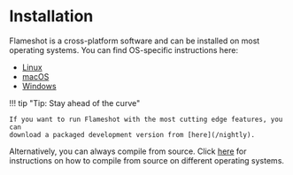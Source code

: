 # Installation

Flameshot is a cross-platform software and can be installed on most operating systems. You can find OS-specific instructions here:

- [Linux](/guide/installation/installation-linux)
- [macOS](/guide/installation/installation-osx)
- [Windows](/guide/installation/installation-windows)

!!! tip "Tip: Stay ahead of the curve"

    If you want to run Flameshot with the most cutting edge features, you can
    download a packaged development version from [here](/nightly).

Alternatively, you can always compile from source. Click [here](/guide/installation/compilation) for instructions on how to compile from source on different operating systems.
